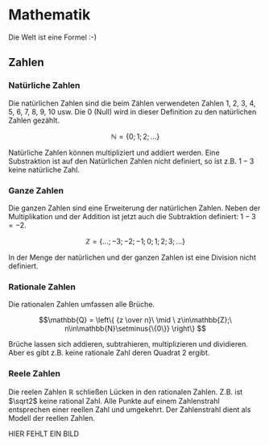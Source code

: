 # Mathematik

Die Welt ist eine Formel :-)

## Zahlen

### Natürliche Zahlen

Die natürlichen Zahlen sind die beim Zählen verwendeten Zahlen 1, 2, 3, 4, 5, 6, 7, 8, 9, 10 usw. Die 0 (Null) wird in dieser Definition zu den natürlichen Zahlen gezählt.

$$\mathbb{N} = \{0;1;2;\dots\}$$

Natürliche Zahlen können multipliziert und addiert werden. Eine Substraktion ist auf den Natürlichen Zahlen nicht definiert, so ist z.B. $1-3$ keine natürliche Zahl.

### Ganze Zahlen

Die ganzen Zahlen sind eine Erweiterung der natürlichen Zahlen. Neben der Multiplikation und der Addition ist jetzt auch die Subtraktion definiert: $1-3=-2$.

$$\mathbb{Z} = \{\dots ; -3; -2; -1; 0; 1; 2; 3; \dots\}$$

In der Menge der natürlichen und der ganzen Zahlen ist eine Division nicht definiert.

### Rationale Zahlen

Die rationalen Zahlen umfassen alle Brüche.

$$\mathbb{Q} = \left\{ {z \over n}\ \mid \ z\in\mathbb{Z};\ n\in\mathbb{N}\setminus{\{0\}} \right\} $$

Brüche lassen sich addieren, subtrahieren, multiplizieren und dividieren. Aber es gibt z.B. keine rationale Zahl deren Quadrat $2$ ergibt.

### Reele Zahlen

Die reelen Zahlen $\mathbb{R}$ schließen Lücken in den rationalen Zahlen. Z.B. ist $\sqrt2$ keine rational Zahl. Alle Punkte auf einem Zahlenstrahl entsprechen einer reellen Zahl und umgekehrt. Der Zahlenstrahl dient als Modell der reellen Zahlen.

HIER FEHLT EIN BILD
